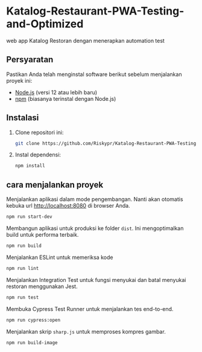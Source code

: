 # Katalog-Restaurant-PWA-Testing-and-Optimized

web app Katalog Restoran dengan menerapkan automation test

## Persyaratan

Pastikan Anda telah menginstal software berikut sebelum menjalankan proyek ini:

- [Node.js](https://nodejs.org/) (versi 12 atau lebih baru)
- [npm](https://www.npmjs.com/) (biasanya terinstal dengan Node.js)

## Instalasi

1. Clone repositori ini:

   ```sh
   git clone https://github.com/Riskypr/Katalog-Restaurant-PWA-Testing-and-Optimized.git
   ```

2. Instal dependensi:

   ```sh
   npm install
   ```

## cara menjalankan proyek

Menjalankan aplikasi dalam mode pengembangan. Nanti akan otomatis kebuka url [http://localhost:8080](http://localhost:9000) di browser Anda.

 ```sh
 npm run start-dev
```

Membangun aplikasi untuk produksi ke folder `dist`. Ini mengoptimalkan build untuk performa terbaik.

```sh
npm run build
```

Menjalankan ESLint untuk memeriksa kode 

```sh
npm run lint
```

Menjalankan Integration Test untuk fungsi menyukai dan batal menyukai restoran menggunakan Jest.

```sh
npm run test
```

Membuka Cypress Test Runner untuk menjalankan tes end-to-end.

```sh
npm run cypress:open
```

Menjalankan skrip `sharp.js` untuk memproses kompres gambar.

```sh
npm run build-image
```
